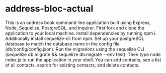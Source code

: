 # address-bloc-actual


This is an address book command line application built using Express, Node, Sequelize, PostgreSQL, and Inquirer.  First fork and clone the application to your local machine.  Install dependencies by running npm i.  Additionally install sequelize-cli from npm.  Set up your postgreSQL database to match the database name in the config file (db/config/config.json).  Run the migrations using the sequelize CLI (sequelize db:migrate && sequelize db:migrate --env test).  Then type node index.js to run the application in your shell.  You can add contacts, see a list of all contacts, search for existing contacts, and delete contacts.   

